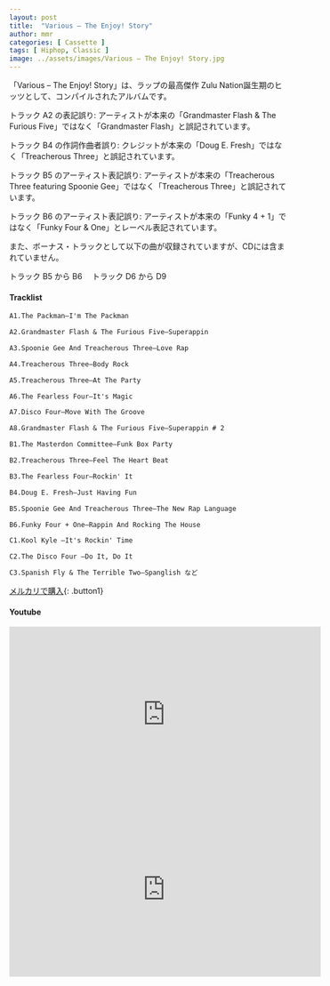 ```yaml
---
layout: post
title:  "Various – The Enjoy! Story"
author: mmr
categories: [ Cassette ]
tags: [ Hiphop, Classic ]
image: ../assets/images/Various – The Enjoy! Story.jpg
---
```


「Various – The Enjoy! Story」は、ラップの最高傑作 Zulu Nation誕生期のヒッツとして、コンパイルされたアルバムです。

トラック A2 の表記誤り: アーティストが本来の「Grandmaster Flash & The Furious Five」ではなく「Grandmaster Flash」と誤記されています。

トラック B4 の作詞作曲者誤り: クレジットが本来の「Doug E. Fresh」ではなく「Treacherous Three」と誤記されています。

トラック B5 のアーティスト表記誤り: アーティストが本来の「Treacherous Three featuring Spoonie Gee」ではなく「Treacherous Three」と誤記されています。

トラック B6 のアーティスト表記誤り: アーティストが本来の「Funky 4 + 1」ではなく「Funky Four & One」とレーベル表記されています。

また、ボーナス・トラックとして以下の曲が収録されていますが、CDには含まれていません。

トラック B5 から B6　
トラック D6 から D9

#### Tracklist
```md
A1.The Packman–I'm The Packman

A2.Grandmaster Flash & The Furious Five–Superappin

A3.Spoonie Gee And Treacherous Three–Love Rap

A4.Treacherous Three–Body Rock

A5.Treacherous Three–At The Party

A6.The Fearless Four–It's Magic

A7.Disco Four–Move With The Groove

A8.Grandmaster Flash & The Furious Five–Superappin # 2

B1.The Masterdon Committee–Funk Box Party

B2.Treacherous Three–Feel The Heart Beat

B3.The Fearless Four–Rockin' It

B4.Doug E. Fresh–Just Having Fun

B5.Spoonie Gee And Treacherous Three–The New Rap Language

B6.Funky Four + One–Rappin And Rocking The House

C1.Kool Kyle –It's Rockin' Time

C2.The Disco Four –Do It, Do It

C3.Spanish Fly & The Terrible Two–Spanglish など
```

[メルカリで購入](https://jp.mercari.com/item/m75930589194?afid=6142608987){: .button1}

#### Youtube
<iframe width="560" height="315" src="https://www.youtube.com/embed/PIPDwUlbcNo?si=Wq-w3Cb25_mcZCUa" title="YouTube video player" frameborder="0" allow="accelerometer; autoplay; clipboard-write; encrypted-media; gyroscope; picture-in-picture; web-share" referrerpolicy="strict-origin-when-cross-origin" allowfullscreen></iframe>

<iframe width="560" height="315" src="https://www.youtube.com/embed/gxnZktDkYiY?si=tLLkEdeOGDfKJbAr" title="YouTube video player" frameborder="0" allow="accelerometer; autoplay; clipboard-write; encrypted-media; gyroscope; picture-in-picture; web-share" referrerpolicy="strict-origin-when-cross-origin" allowfullscreen></iframe>